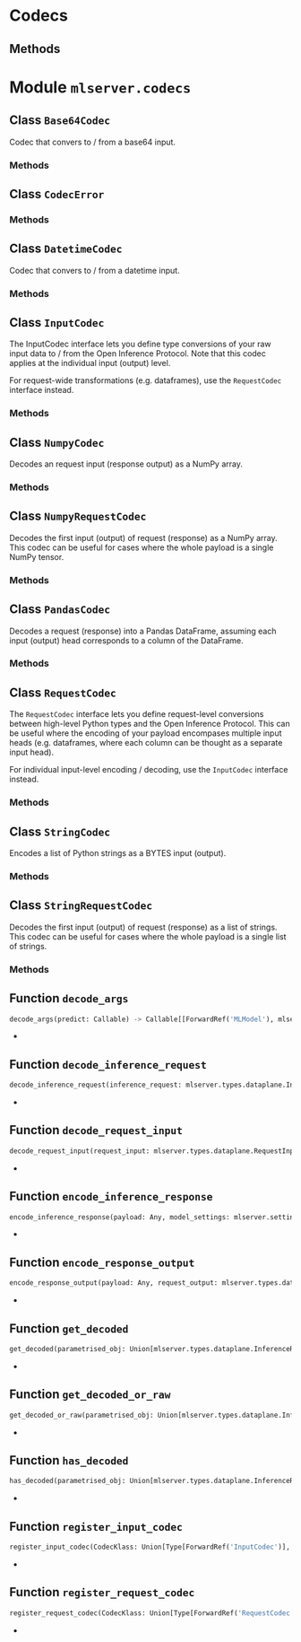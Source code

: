 # Codecs

## Methods

# Module `mlserver.codecs`

## Class `Base64Codec`

Codec that convers to / from a base64 input.

### Methods

## Class `CodecError`

### Methods

## Class `DatetimeCodec`

Codec that convers to / from a datetime input.

### Methods

## Class `InputCodec`

The InputCodec interface lets you define type conversions of your raw input
data to / from the Open Inference Protocol.
Note that this codec applies at the individual input (output) level.

For request-wide transformations (e.g. dataframes), use the
``RequestCodec`` interface instead.

### Methods

## Class `NumpyCodec`

Decodes an request input (response output) as a NumPy array.

### Methods

## Class `NumpyRequestCodec`

Decodes the first input (output) of request (response) as a NumPy array.
This codec can be useful for cases where the whole payload is a single
NumPy tensor.

### Methods

## Class `PandasCodec`

Decodes a request (response) into a Pandas DataFrame, assuming each input
(output) head corresponds to a column of the DataFrame.

### Methods

## Class `RequestCodec`

The ``RequestCodec`` interface lets you define request-level conversions
between high-level Python types and the Open Inference Protocol.
This can be useful where the encoding of your payload encompases multiple
input heads (e.g. dataframes, where each column can be thought as a
separate input head).

For individual input-level encoding / decoding, use the ``InputCodec``
interface instead.

### Methods

## Class `StringCodec`

Encodes a list of Python strings as a BYTES input (output).

### Methods

## Class `StringRequestCodec`

Decodes the first input (output) of request (response) as a list of
strings.
This codec can be useful for cases where the whole payload is a single
list of strings.

### Methods

## Function `decode_args`

```python
decode_args(predict: Callable) -> Callable[[ForwardRef('MLModel'), mlserver.types.dataplane.InferenceRequest], Coroutine[Any, Any, mlserver.types.dataplane.InferenceResponse]]
```

-

## Function `decode_inference_request`

```python
decode_inference_request(inference_request: mlserver.types.dataplane.InferenceRequest, model_settings: Optional[mlserver.settings.ModelSettings] = None, metadata_inputs: Dict[str, mlserver.types.dataplane.MetadataTensor] = {}) -> Optional[Any]
```

-

## Function `decode_request_input`

```python
decode_request_input(request_input: mlserver.types.dataplane.RequestInput, metadata_inputs: Dict[str, mlserver.types.dataplane.MetadataTensor] = {}) -> Optional[Any]
```

-

## Function `encode_inference_response`

```python
encode_inference_response(payload: Any, model_settings: mlserver.settings.ModelSettings) -> Optional[mlserver.types.dataplane.InferenceResponse]
```

-

## Function `encode_response_output`

```python
encode_response_output(payload: Any, request_output: mlserver.types.dataplane.RequestOutput, metadata_outputs: Dict[str, mlserver.types.dataplane.MetadataTensor] = {}) -> Optional[mlserver.types.dataplane.ResponseOutput]
```

-

## Function `get_decoded`

```python
get_decoded(parametrised_obj: Union[mlserver.types.dataplane.InferenceRequest, mlserver.types.dataplane.RequestInput, mlserver.types.dataplane.RequestOutput, mlserver.types.dataplane.ResponseOutput, mlserver.types.dataplane.InferenceResponse]) -> Any
```

-

## Function `get_decoded_or_raw`

```python
get_decoded_or_raw(parametrised_obj: Union[mlserver.types.dataplane.InferenceRequest, mlserver.types.dataplane.RequestInput, mlserver.types.dataplane.RequestOutput, mlserver.types.dataplane.ResponseOutput, mlserver.types.dataplane.InferenceResponse]) -> Any
```

-

## Function `has_decoded`

```python
has_decoded(parametrised_obj: Union[mlserver.types.dataplane.InferenceRequest, mlserver.types.dataplane.RequestInput, mlserver.types.dataplane.RequestOutput, mlserver.types.dataplane.ResponseOutput, mlserver.types.dataplane.InferenceResponse]) -> bool
```

-

## Function `register_input_codec`

```python
register_input_codec(CodecKlass: Union[Type[ForwardRef('InputCodec')], ForwardRef('InputCodec')])
```

-

## Function `register_request_codec`

```python
register_request_codec(CodecKlass: Union[Type[ForwardRef('RequestCodec')], ForwardRef('RequestCodec')])
```

-


